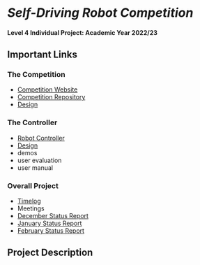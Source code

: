 # _Self-Driving Robot Competition_

#### Level 4 Individual Project: Academic Year 2022/23

## Important Links

### The Competition
* [Competition Website](https://robot-competition.github.io/robot-competition/)
* [Competition Repository](https://github.com/Robot-Competition)
* [Design](./design/Competition/README.md)

### The Controller
* [Robot Controller](https://lewistrundle.github.io/L4-Individual-Project/)
* [Design](./design/Controller/README.md)
* demos
* user evaluation
* user manual


### Overall Project
* [Timelog](./timelog.md)
* Meetings
* [December Status Report](./status_reports/December_Status_Report.pdf)
* [January Status Report](./status_reports/January_Status_Report.pdf)
* [February Status Report](./status_reports/February_Status_Report.pdf)


## Project Description
